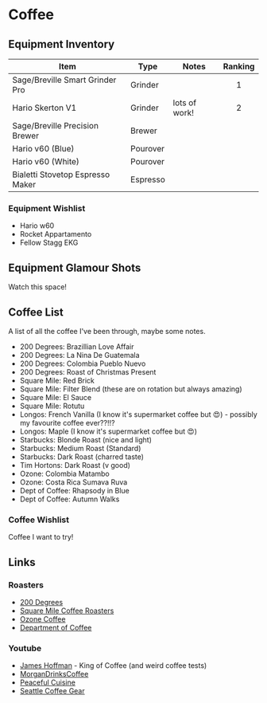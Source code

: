 # Coffee

## Equipment Inventory

| Item                             | Type     | Notes         | Ranking |
| -------------------------------- | -------- | ------------- | :-----: |
| Sage/Breville Smart Grinder Pro  | Grinder  |               |    1    |
| Hario Skerton V1                 | Grinder  | lots of work! |    2    |
| Sage/Breville Precision Brewer   | Brewer   |               |         |
| Hario v60 (Blue)                 | Pourover |               |         |
| Hario v60 (White)                | Pourover |               |         |
| Bialetti Stovetop Espresso Maker | Espresso |               |         |

### Equipment Wishlist

- Hario w60
- Rocket Appartamento
- Fellow Stagg EKG

## Equipment Glamour Shots

Watch this space!

## Coffee List

A list of all the coffee I've been through, maybe some notes.

- 200 Degrees: Brazillian Love Affair
- 200 Degrees: La Nina De Guatemala
- 200 Degrees: Colombia Pueblo Nuevo
- 200 Degrees: Roast of Christmas Present
- Square Mile: Red Brick
- Square Mile: Filter Blend (these are on rotation but always amazing)
- Square Mile: El Sauce
- Square Mile: Rotutu
- Longos: French Vanilla (I know it's supermarket coffee but 😍) - possibly my favourite coffee ever??!!?
- Longos: Maple (I know it's supermarket coffee but 😍)
- Starbucks: Blonde Roast (nice and light)
- Starbucks: Medium Roast (Standard)
- Starbucks: Dark Roast (charred taste)
- Tim Hortons: Dark Roast (v good)
- Ozone: Colombia Matambo
- Ozone: Costa Rica Sumava Ruva
- Dept of Coffee: Rhapsody in Blue
- Dept of Coffee: Autumn Walks

### Coffee Wishlist

Coffee I want to try!

## Links

### Roasters

- [200 Degrees](https://200degs.com)
- [Square Mile Coffee Roasters](https://shop.squaremilecoffee.com)
- [Ozone Coffee](https://ozonecoffee.co.uk/collections/coffee)
- [Department of Coffee](https://www.departmentofcoffee.com)

### Youtube

- [James Hoffman](https://www.youtube.com/channel/UCMb0O2CdPBNi-QqPk5T3gsQ) - King of Coffee (and weird coffee tests)
- [MorganDrinksCoffee](https://www.youtube.com/c/MorganDrinksCoffee)
- [Peaceful Cuisine](https://www.youtube.com/channel/UCQBG3PzyQKY8ieMG2gDAyOQ)
- [Seattle Coffee Gear](https://www.youtube.com/c/Seattlecoffeegearinfo)
